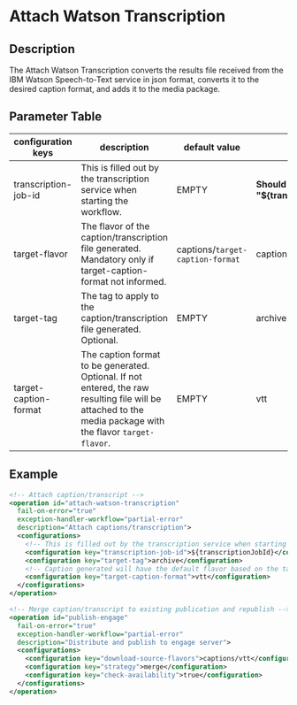 Attach Watson Transcription
===========================

Description
-----------

The Attach Watson Transcription converts the results file received from the IBM Watson Speech-to-Text service in json
format, converts it to the desired caption format, and adds it to the media package.


Parameter Table
---------------

|configuration keys   |description|default value|example|
|---------------------|-------|-----------|-------------|
|transcription-job-id |This is filled out by the transcription service when starting the workflow.|EMPTY|**Should always be "${transcriptionJobId}"**|
|target-flavor        |The flavor of the caption/transcription file generated. Mandatory only if target-caption-format not informed.|captions/`target-caption-format`|captions/vtt|
|target-tag           |The tag to apply to the caption/transcription file generated. Optional.|EMPTY|archive|
|target-caption-format|The caption format to be generated. Optional. If not entered, the raw resulting file will be attached to the media package with the flavor `target-flavor`.|EMPTY|vtt|


Example
-------

```xml
<!-- Attach caption/transcript -->
<operation id="attach-watson-transcription"
  fail-on-error="true"
  exception-handler-workflow="partial-error"
  description="Attach captions/transcription">
  <configurations>
    <!-- This is filled out by the transcription service when starting this workflow so just use this as is -->
    <configuration key="transcription-job-id">${transcriptionJobId}</configuration>
    <configuration key="target-tag">archive</configuration>
    <!-- Caption generated will have the default flavor based on the target-caption-format: captions/vtt -->
    <configuration key="target-caption-format">vtt</configuration>
  </configurations>
</operation>

<!-- Merge caption/transcript to existing publication and republish -->
<operation id="publish-engage"
  fail-on-error="true"
  exception-handler-workflow="partial-error"
  description="Distribute and publish to engage server">
  <configurations>
    <configuration key="download-source-flavors">captions/vtt</configuration>
    <configuration key="strategy">merge</configuration>
    <configuration key="check-availability">true</configuration>
  </configurations>
</operation>
```
